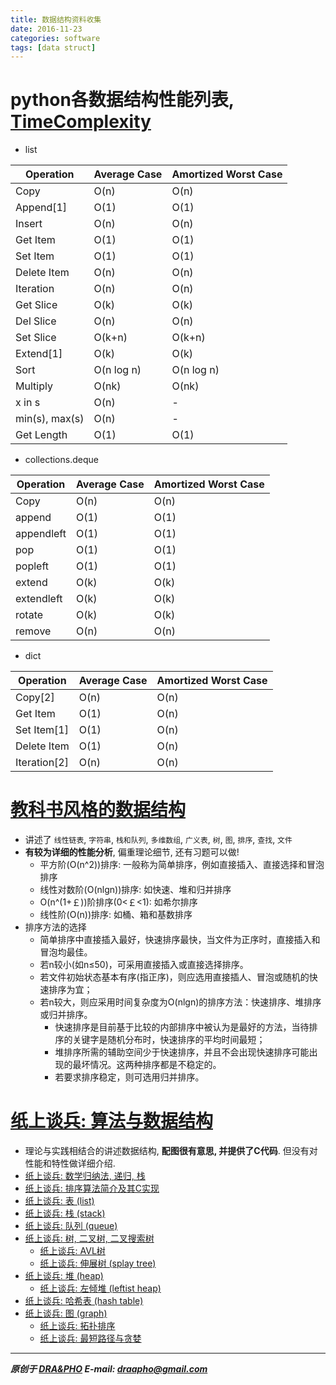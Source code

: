 ```yaml
---
title: 数据结构资料收集
date: 2016-11-23
categories: software
tags: [data struct]
---
```



# python各数据结构性能列表, [TimeComplexity](https://wiki.python.org/moin/TimeComplexity)
- list

Operation      | Average Case | Amortized Worst Case
-------------- | ------------ | --------------------
Copy           | O(n)         | O(n)                
Append[1]      | O(1)         | O(1)                
Insert         | O(n)         | O(n)                
Get Item       | O(1)         | O(1)                
Set Item       | O(1)         | O(1)                
Delete Item    | O(n)         | O(n)                
Iteration      | O(n)         | O(n)                
Get Slice      | O(k)         | O(k)                
Del Slice      | O(n)         | O(n)                
Set Slice      | O(k+n)       | O(k+n)              
Extend[1]      | O(k)         | O(k)                
Sort           | O(n log n)   | O(n log n)          
Multiply       | O(nk)        | O(nk)               
x in s         | O(n)         | -                   
min(s), max(s) | O(n)         | -                   
Get Length     | O(1)         | O(1)                

- collections.deque

Operation  | Average Case | Amortized Worst Case
---------- | ------------ | --------------------
Copy       | O(n)         | O(n)                
append     | O(1)         | O(1)                
appendleft | O(1)         | O(1)                
pop        | O(1)         | O(1)                
popleft    | O(1)         | O(1)                
extend     | O(k)         | O(k)                
extendleft | O(k)         | O(k)                
rotate     | O(k)         | O(k)                
remove     | O(n)         | O(n)                

- dict

Operation    | Average Case | Amortized Worst Case
------------ | ------------ | --------------------
Copy[2]      | O(n)         | O(n)                
Get Item     | O(1)         | O(n)                
Set Item[1]  | O(1)         | O(n)                
Delete Item  | O(1)         | O(n)                
Iteration[2] | O(n)         | O(n)                


# [教科书风格的数据结构](http://sjjp.tjuci.edu.cn/sjjg/datastructure/ds/web/gailun/gailun1.1.1b.htm)
- 讲述了 `线性链表`, `字符串`, `栈和队列`, `多维数组`, `广义表`, `树`, `图`, `排序`, `查找`, `文件`
- **有较为详细的性能分析**, 偏重理论细节, 还有习题可以做!
  - 平方阶(O(n^2))排序: 一般称为简单排序，例如直接插入、直接选择和冒泡排序
  - 线性对数阶(O(nlgn))排序: 如快速、堆和归并排序
  - O(n^(1+￡))阶排序(0<￡<1): 如希尔排序
  - 线性阶(O(n))排序: 如桶、箱和基数排序
- 排序方法的选择
  - 简单排序中直接插入最好，快速排序最快，当文件为正序时，直接插入和冒泡均最佳。
  - 若n较小(如n≤50)，可采用直接插入或直接选择排序。
  - 若文件初始状态基本有序(指正序)，则应选用直接插人、冒泡或随机的快速排序为宜；
  - 若n较大，则应采用时间复杂度为O(nlgn)的排序方法：快速排序、堆排序或归并排序。
    - 快速排序是目前基于比较的内部排序中被认为是最好的方法，当待排序的关键字是随机分布时，快速排序的平均时间最短；
    - 堆排序所需的辅助空间少于快速排序，并且不会出现快速排序可能出现的最坏情况。这两种排序都是不稳定的。
    - 若要求排序稳定，则可选用归并排序。


# [纸上谈兵: 算法与数据结构](http://www.cnblogs.com/vamei/archive/2013/03/22/2974052.html)
- 理论与实践相结合的讲述数据结构, **配图很有意思, 并提供了C代码**. 但没有对性能和特性做详细介绍.
- [纸上谈兵: 数学归纳法, 递归, 栈](http://www.cnblogs.com/vamei/archive/2013/03/30/2989930.html)
- [纸上谈兵: 排序算法简介及其C实现](http://www.cnblogs.com/vamei/archive/2013/03/12/2948847.html)
- [纸上谈兵: 表 (list)](http://www.cnblogs.com/vamei/archive/2013/03/14/2958940.html)
- [纸上谈兵: 栈 (stack)](http://www.cnblogs.com/vamei/archive/2013/03/14/2960201.html)
- [纸上谈兵: 队列 (queue)](http://www.cnblogs.com/vamei/archive/2013/03/15/2961729.html)
- [纸上谈兵: 树, 二叉树, 二叉搜索树](http://www.cnblogs.com/vamei/archive/2013/03/17/2962290.html)
  - [纸上谈兵: AVL树](http://www.cnblogs.com/vamei/archive/2013/03/21/2964092.html)
  - [纸上谈兵: 伸展树 (splay tree)](http://www.cnblogs.com/vamei/archive/2013/03/24/2976545.html)
- [纸上谈兵: 堆 (heap)](http://www.cnblogs.com/vamei/archive/2013/03/20/2966612.html)
  - [纸上谈兵: 左倾堆 (leftist heap)](http://www.cnblogs.com/vamei/archive/2013/04/19/2978555.html)
- [纸上谈兵: 哈希表 (hash table)](http://www.cnblogs.com/vamei/archive/2013/03/24/2970339.html)
- [纸上谈兵: 图 (graph)](http://www.cnblogs.com/vamei/p/3113912.html)
  - [纸上谈兵: 拓扑排序](http://www.cnblogs.com/vamei/p/3232432.html)
  - [纸上谈兵: 最短路径与贪婪](http://www.cnblogs.com/vamei/p/3604629.html)


----------

***原创于 [DRA&PHO](https://draapho.github.io/) E-mail: draapho@gmail.com***